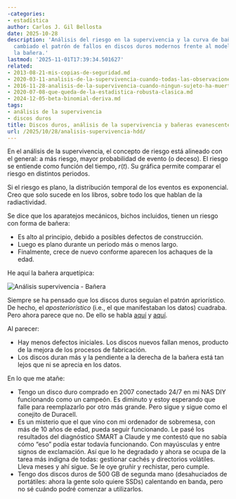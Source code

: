 ```yaml
---
-categories:
- estadística
author: Carlos J. Gil Bellosta
date: 2025-10-28
description: 'Análisis del riesgo en la supervivencia y la curva de bañera: cómo ha
  cambiado el patrón de fallos en discos duros modernos frente al modelo clásico de
  la bañera.'
lastmod: '2025-11-01T17:39:34.501627'
related:
- 2013-08-21-mis-copias-de-seguridad.md
- 2020-03-11-analisis-de-la-supervivencia-cuando-todas-las-observaciones-estan-censuradas.md
- 2016-11-28-analisis-de-la-supervivencia-cuando-ningun-sujeto-ha-muerto.md
- 2020-07-08-que-queda-de-la-estadistica-robusta-clasica.md
- 2024-12-05-beta-binomial-deriva.md
tags:
- análisis de la supervivencia
- discos duros
title: Discos duros, análisis de la supervivencia y bañeras evanescentes
url: /2025/10/28/analisis-supervivencia-hdd/
---
```


En el análisis de la supervivencia, el concepto de riesgo está alineado con el general: a más riesgo, mayor probabilidad de evento (o deceso). El riesgo se entiende como función del tiempo, $r(t)$. Su gráfica permite comparar el riesgo en distintos periodos.

Si el riesgo es plano, la distribución temporal de los eventos es exponencial. Creo que solo sucede en los libros, sobre todo los que hablan de la radiactividad.

Se dice que los aparatejos mecánicos, bichos incluidos, tienen un riesgo con forma de bañera:
- Es alto al principio, debido a posibles defectos de construcción.
- Luego es plano durante un periodo más o menos largo.
- Finalmente, crece de nuevo conforme aparecen los achaques de la edad.

He aquí la bañera arquetípica:

![Análisis supervivencia - Bañera](/wp-uploads/2025/survival-bathtub.ppm#center)

Siempre se ha pensado que los discos duros seguían el patrón apriorístico. De hecho, el _aposteriorístico_ (i.e., el que manifestaban los datos) cuadraba. Pero ahora parece que no. De ello se habla [aquí](https://blog.dshr.org/2025/10/the-bathtub-curve.html) y [aquí](https://www.backblaze.com/blog/drive-failure-over-time-the-bathtub-curve-is-leaking/).

Al parecer:
- Hay menos defectos iniciales. Los discos nuevos fallan menos, producto de la mejora de los procesos de fabricación.
- Los discos duran más y la pendiente a la derecha de la bañera está tan lejos que ni se aprecia en los datos.

En lo que me atañe:
- Tengo un disco duro comprado en 2007 conectado 24/7 en mi NAS DIY funcionando como un campeón. Es diminuto y estoy esperando que falle para reemplazarlo por otro más grande. Pero sigue y sigue como el conejito de Duracell.
- Es un misterio que el que vino con mi ordenador de sobremesa, con más de 10 años de edad, pueda seguir funcionando. Le pasé los resultados del diagnóstico SMART a Claude y me contestó que no sabía cómo “eso” podía estar todavía funcionando. Con mayúsculas y entre signos de exclamación. Así que lo he degradado y ahora se ocupa de la tarea más indigna de todas: gestionar cachés y directorios volátiles. Lleva meses y ahí sigue. Se le oye gruñir y rechistar, pero cumple.
- Tengo dos discos duros de 500 GB de segunda mano (desahuciados de portátiles: ahora la gente solo quiere SSDs) calentando en banda, pero no sé cuándo podré comenzar a utilizarlos.